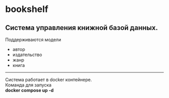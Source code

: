 # bookshelf
Система управления книжной базой данных.
---
Поддерживаются модели 
- автор  
- издательство 
- жанр 
- книга 

---
Система работает в docker контейнере.  
Команда для запуска   
  **docker compose up -d**
